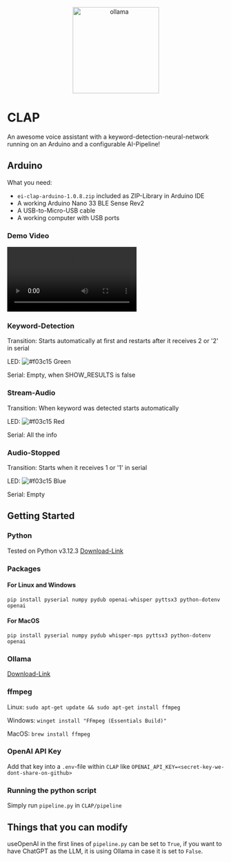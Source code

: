 <div align="center">
    <img alt="ollama" height="200px" src="https://github.com/user-attachments/assets/709f4826-436d-4857-9c3a-cadd48d38851">
</div>


# CLAP

An awesome voice assistant with a keyword-detection-neural-network running on an Arduino and a configurable AI-Pipeline!

## Arduino

What you need:

- `ei-clap-arduino-1.0.8.zip` included as ZIP-Library in Arduino IDE
- A working Arduino Nano 33 BLE Sense Rev2
- A USB-to-Micro-USB cable
- A working computer with USB ports

### Demo Video
<video src="https://github.com/user-attachments/assets/7f52a635-189b-4524-bf02-a25c52fe0ebe"></video>



### Keyword-Detection

Transition: Starts automatically at first and restarts after it receives 2 or '2' in serial

LED: ![#f03c15](https://placehold.co/15x15/00ff00/00ff00.png) Green

Serial: Empty, when SHOW_RESULTS is false

### Stream-Audio

Transition: When keyword was detected starts automatically

LED: ![#f03c15](https://placehold.co/15x15/ff0000/ff0000.png) Red

Serial: All the info

### Audio-Stopped

Transition: Starts when it receives 1 or '1' in serial

LED: ![#f03c15](https://placehold.co/15x15/0000ff/0000ff.png) Blue

Serial: Empty


## Getting Started

### Python

Tested on Python v3.12.3 [Download-Link](https://www.python.org/downloads/)

### Packages

#### For Linux and Windows

```
pip install pyserial numpy pydub openai-whisper pyttsx3 python-dotenv openai
```

#### For MacOS

```
pip install pyserial numpy pydub whisper-mps pyttsx3 python-dotenv openai
```

### Ollama

[Download-Link](https://ollama.com/download)

### ffmpeg

Linux: `sudo apt-get update && sudo apt-get install ffmpeg`

Windows: `winget install "FFmpeg (Essentials Build)"`

MacOS: `brew install ffmpeg`

### OpenAI API Key
Add that key into a `.env`-file within `CLAP` like `OPENAI_API_KEY=<secret-key-we-dont-share-on-github>`

### Running the python script

Simply run `pipeline.py` in `CLAP/pipeline`

## Things that you can modify

useOpenAI in the first lines of `pipeline.py` can be set to `True`, if you want to have ChatGPT as the LLM, it is using Ollama in case it is set to `False`.  
